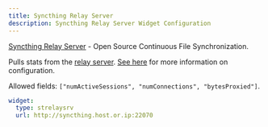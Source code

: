 ```yaml
---
title: Syncthing Relay Server
description: Syncthing Relay Server Widget Configuration
---
```


[Syncthing Relay Server](https://github.com/syncthing/syncthing) - Open Source Continuous File Synchronization.

Pulls stats from the [relay server](https://docs.syncthing.net/users/strelaysrv.html). [See here](https://github.com/gethomepage/homepage/pull/230#issuecomment-1253053472) for more information on configuration.

Allowed fields: `["numActiveSessions", "numConnections", "bytesProxied"]`.

```yaml
widget:
  type: strelaysrv
  url: http://syncthing.host.or.ip:22070
```
